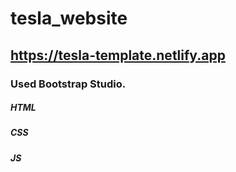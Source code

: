 # tesla_website

## https://tesla-template.netlify.app

### Used Bootstrap Studio.

##### HTML
##### CSS
##### JS

